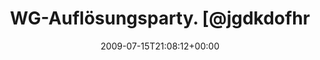 ---
retweeted: false
source: <a href="http://twitter.com" rel="nofollow">Twitter Web Client</a>
entities:
  hashtags:
  - text: leipzig
    indices:
    - '88'
    - '96'
  - text: wg
    indices:
    - '97'
    - '100'
  symbols: []
  user_mentions:
  - name: Mike Besser
    screen_name: JgdKdoFhr
    indices:
    - '20'
    - '30'
    id_str: '34632827'
    id: '34632827'
  urls: []
display_text_range:
- '0'
- '100'
favorite_count: '0'
id_str: '2657886985'
truncated: false
retweet_count: '0'
id: '2657886985'
created_at: Wed Jul 15 21:08:12 +0000 2009
favorited: false
full_text: 'WG-Auflösungsparty. [@jgdkdofhr](https://twitter.com/jgdkdofhr) trägt
  ein weisses Tütü. Foto wurde von Twitpic zensiert. #leipzig #wg'
lang: de
tags:
- leipzig
- wg
- pesos:twitter
date: '2009-07-15T21:08:12+00:00'
src: https://twitter.com/bascht/status/2657886985
original_url: https://twitter.com/bascht/status/2657886985
type: twitter_tweet
text: 'WG-Auflösungsparty. [@jgdkdofhr](https://twitter.com/jgdkdofhr) trägt ein weisses
  Tütü. Foto wurde von Twitpic zensiert. #leipzig #wg'
title: WG-Auflösungsparty. [@jgdkdofhr

---